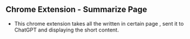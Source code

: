 
## Chrome Extension - Summarize Page

- This chrome extension takes all the written in certain page , sent it to ChatGPT and displaying the short content.

